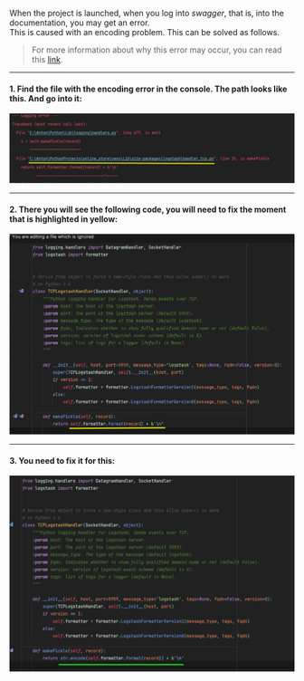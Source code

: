 When the project is launched, when you log into _swagger_, that is, into the documentation, you may get an error. \
This is caused with an encoding problem. This can be solved as follows.

> For more information about why this error may occur, you can read this [link](https://github.com/vklochan/python-logstash/issues/77).

---
#### 1. Find the file with the encoding error in the console. The path looks like this. And go into it:
![photo_problems1](../../images/photo_2024-02-10_21-38-32.jpg)

---
#### 2. There you will see the following code, you will need to fix the moment that is highlighted in yellow:
![photo_problems2](../../images/photo_2024-02-10_21-40-19.jpg)

---
#### 3. You need to fix it for this:
![photo_problems3](../../images/photo_2024-02-10_21-40-59.jpg)